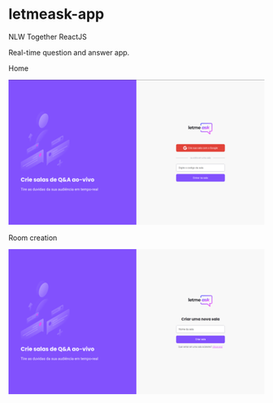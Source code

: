 # letmeask-app
NLW Together ReactJS

Real-time question and answer app.

Home

![alt Home image](https://github.com/denilsonpy/letmeask-app/blob/master/github/images/home.png)

Room creation

![alt Room creation image](https://github.com/denilsonpy/letmeask-app/blob/master/github/images/create-room.png)
